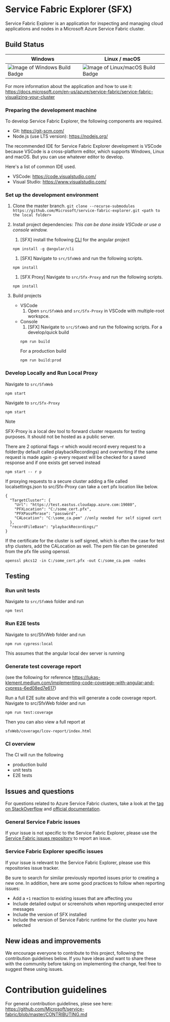 # Service Fabric Explorer (SFX)
Service Fabric Explorer is an application for inspecting and managing cloud applications and nodes in a Microsoft Azure Service Fabric cluster.

## Build Status
Windows | Linux / macOS
------------ | -------------
![Image of Windows Build Badge](https://ci.appveyor.com/api/projects/status/ejfk6b0c3dlunkws/branch/master) | ![Image of Linux/macOS Build Badge](https://travis-ci.org/Microsoft/service-fabric-explorer.svg?branch=master) 

For more information about the application and how to use it: https://docs.microsoft.com/en-us/azure/service-fabric/service-fabric-visualizing-your-cluster
### Preparing the development machine

To develop Service Fabric Explorer, the following components are required.

* Git: https://git-scm.com/
* Node.js (use LTS version): https://nodejs.org/

The recommended IDE for Service Fabric Explorer development is VSCode because VSCode is a cross-platform editor, which supports Windows, Linux and macOS. But you can use whatever editor to develop. 

Here's a list of common IDE used.
* VSCode: https://code.visualstudio.com/ 
* Visual Studio: https://www.visualstudio.com/

### Set up the development environment

1. Clone the master branch.
`git clone --recurse-submodules https://github.com/Microsoft/service-fabric-explorer.git <path to the local folder>`
2. Install project dependencies: *This can be done inside VSCode or use a console window.*
   1. [SFX] install the following [CLI](https://angular.io/cli) for the angular project 
   ```Shell
   npm install -g @angular/cli
   ```
   1. [SFX] Navigate to `src/SfxWeb` and run the following scripts.
   ```Shell
   npm install   
   ```

   1. [SFX Proxy] Navigate to `src/Sfx-Proxy` and run the following scripts.
   ```Shell
   npm install   
   ```

3. Build projects
   * VSCode
      1. Open `src/SfxWeb` and `src/Sfx-Proxy` in VSCode with multiple-root workspce.
   * Console
      1. [SFX] Navigate to `src/SfxWeb` and run the following scripts.
      For a develop/quick build
      ```Shell
      npm run build
      ```
      For a production build
      ```
      npm run build:prod
      ```

### Develop Locally and Run Local Proxy
Navigate to `src/SfxWeb`
```Shell
npm start
```
Navigate to `src/Sfx-Proxy`
```Shell
npm start
```

> [!NOTE]  
> SFX-Proxy is a local dev tool to forward cluster requests for testing purposes. It should not be hosted as a public server.

There are 2 optional flags
-r which would record every request to a folder(by default called playbackRecordings) and overwriting if the same request is made again
-p every request will be checked for a saved response and if one exists get served instead
```Shell
npm start -- r p
```

If proxying requests to a secure cluster adding a file called localsettings.json to src/Sfx-Proxy can take a cert pfx location like below.  
```
{
  "TargetCluster": {
    "Url": "https://test.eastus.cloudapp.azure.com:19080",
    "PFXLocation": "C:/some_cert.pfx",
    "PFXPassPhrase": "password",
    "CALocation": "C:\some_ca.pem" //only needed for self signed cert
  },
  "recordFileBase": "playbackRecordings/"
}
```
If the certificate for the cluster is self signed, which is often the case for test sfrp clusters, add the CALocation as well.  The pem file can be generated from the pfx file using openssl.
```
openssl pkcs12 -in C:/some_cert.pfx -out C:/some_ca.pem -nodes
```


## Testing

### Run unit tests
Navigate to  `src/SfxWeb` folder and run 
```
npm test
```

### Run E2E tests
Navigate to src/SfxWeb folder and run
```
npm run cypress:local
```
This assumes that the angular local dev server is running

### Generate test coverage report
(see the following for reference https://lukas-klement.medium.com/implementing-code-coverage-with-angular-and-cypress-6ed08ed7e617)

Run a full E2E suite above and this will generate a code coverage report.
Navigate to src/SfxWeb folder and run
```
npm run test:coverage
```
Then you can also view a full report at
```
sfxWeb/coverage/lcov-report/index.html
```

### CI overview
The CI will run the following

* production build
* unit tests
* E2E tests

## Issues and questions

For questions related to Azure Service Fabric clusters, take a look at the [tag on StackOverflow](https://stackoverflow.com/questions/tagged/azure-service-fabric)
and [official documentation](https://docs.microsoft.com/en-us/azure/service-fabric/).

### General Service Fabric issues

If your issue is not specific to the Service Fabric Explorer, please use the [Service Fabric issues repository](https://github.com/Azure/service-fabric-issues/issues) to report an issue.

### Service Fabric Explorer specific issues

If your issue is relevant to the Service Fabric Explorer, please use this repositories issue tracker.

Be sure to search for similar previously reported issues prior to creating a new one.
In addition, here are some good practices to follow when reporting issues:

- Add a `+1` reaction to existing issues that are affecting you
- Include detailed output or screenshots when reporting unexpected error messages
- Include the version of SFX installed
- Include the version of Service Fabric runtime for the cluster you have selected

## New ideas and improvements

We encourage everyone to contribute to this project, following the contribution guidelines below. If you have ideas and want to share these with the community before taking on implementing the change, feel free to suggest these using issues.

# Contribution guidelines

For general contribution guidelines, plese see here: https://github.com/Microsoft/service-fabric/blob/master/CONTRIBUTING.md
